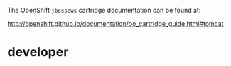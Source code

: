 The OpenShift `jbossews` cartridge documentation can be found at:

http://openshift.github.io/documentation/oo_cartridge_guide.html#tomcat
# developer
